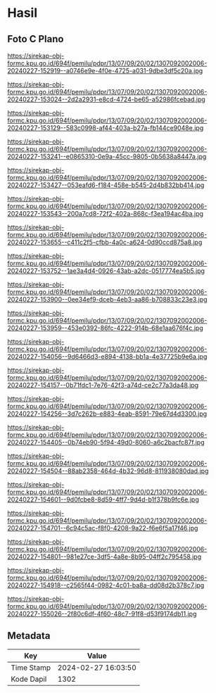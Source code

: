 # Hasil

## Foto C Plano

https://sirekap-obj-formc.kpu.go.id/694f/pemilu/pdpr/13/07/09/20/02/1307092002006-20240227-152919--a0746e9e-4f0e-4725-a031-9dbe3df5c20a.jpg

https://sirekap-obj-formc.kpu.go.id/694f/pemilu/pdpr/13/07/09/20/02/1307092002006-20240227-153024--2d2a2931-e8cd-4724-be65-a52986fcebad.jpg

https://sirekap-obj-formc.kpu.go.id/694f/pemilu/pdpr/13/07/09/20/02/1307092002006-20240227-153129--583c0998-af44-403a-b27a-fb144ce9048e.jpg

https://sirekap-obj-formc.kpu.go.id/694f/pemilu/pdpr/13/07/09/20/02/1307092002006-20240227-153241--e0865310-0e9a-45cc-9805-0b5638a8447a.jpg

https://sirekap-obj-formc.kpu.go.id/694f/pemilu/pdpr/13/07/09/20/02/1307092002006-20240227-153427--053eafd6-f184-458e-b545-2d4b832bb414.jpg

https://sirekap-obj-formc.kpu.go.id/694f/pemilu/pdpr/13/07/09/20/02/1307092002006-20240227-153543--200a7cd8-72f2-402a-868c-f3ea194ac4ba.jpg

https://sirekap-obj-formc.kpu.go.id/694f/pemilu/pdpr/13/07/09/20/02/1307092002006-20240227-153655--c411c2f5-cfbb-4a0c-a624-0d90ccd875a8.jpg

https://sirekap-obj-formc.kpu.go.id/694f/pemilu/pdpr/13/07/09/20/02/1307092002006-20240227-153752--1ae3a4d4-0926-43ab-a2dc-0517774ea5b5.jpg

https://sirekap-obj-formc.kpu.go.id/694f/pemilu/pdpr/13/07/09/20/02/1307092002006-20240227-153900--0ee34ef9-dceb-4eb3-aa86-b708833c23e3.jpg

https://sirekap-obj-formc.kpu.go.id/694f/pemilu/pdpr/13/07/09/20/02/1307092002006-20240227-153959--453e0392-86fc-4222-914b-68e1aa676f4c.jpg

https://sirekap-obj-formc.kpu.go.id/694f/pemilu/pdpr/13/07/09/20/02/1307092002006-20240227-154056--9d6466d3-e894-4138-bb1a-4e37725b9e6a.jpg

https://sirekap-obj-formc.kpu.go.id/694f/pemilu/pdpr/13/07/09/20/02/1307092002006-20240227-154157--0b71fdc1-7e76-42f3-a74d-ce2c77a3da48.jpg

https://sirekap-obj-formc.kpu.go.id/694f/pemilu/pdpr/13/07/09/20/02/1307092002006-20240227-154256--3d7c262b-e883-4eab-8591-79e67d4d3300.jpg

https://sirekap-obj-formc.kpu.go.id/694f/pemilu/pdpr/13/07/09/20/02/1307092002006-20240227-154405--0b74eb90-5f94-49d0-8060-a6c2bacfc87f.jpg

https://sirekap-obj-formc.kpu.go.id/694f/pemilu/pdpr/13/07/09/20/02/1307092002006-20240227-154504--88ab2358-464d-4b32-96d8-811938080dad.jpg

https://sirekap-obj-formc.kpu.go.id/694f/pemilu/pdpr/13/07/09/20/02/1307092002006-20240227-154601--9d0fcbe8-8d59-4ff7-9d4d-b1f378b9fc6e.jpg

https://sirekap-obj-formc.kpu.go.id/694f/pemilu/pdpr/13/07/09/20/02/1307092002006-20240227-154701--6c94c5ac-f8f0-4208-9a22-f6e6f5a17f46.jpg

https://sirekap-obj-formc.kpu.go.id/694f/pemilu/pdpr/13/07/09/20/02/1307092002006-20240227-154801--981e27ce-3df5-4a8e-8b95-04ff2c795458.jpg

https://sirekap-obj-formc.kpu.go.id/694f/pemilu/pdpr/13/07/09/20/02/1307092002006-20240227-154918--c2565f44-0982-4c01-ba8a-dd08d2b378c7.jpg

https://sirekap-obj-formc.kpu.go.id/694f/pemilu/pdpr/13/07/09/20/02/1307092002006-20240227-155026--2f80c6df-4f60-48c7-91f8-d53f9174db11.jpg


## Metadata

| Key        | Value               |
| ---------- | ------------------- |
| Time Stamp | 2024-02-27 16:03:50 |
| Kode Dapil | 1302                |




